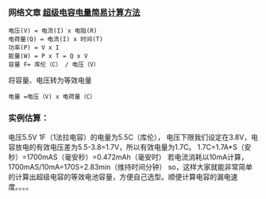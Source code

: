 ### 网络文章 [超级电容电量简易计算方法](http://www.geek-workshop.com/thread-2114-1-1.html)
```
电压(V) = 电流(I) x 电阻(R)
电荷量(Q) = 电流(I) x 时间(T)
功率(P) = V x I
能量(W) = P x T = Q x V
容量 F= 库伦（C） / 电压（V）
```

将容量、电压转为等效电量 
```
电量 =电压（V) x 电荷量（C）
```

### 实例估算：
电压5.5V 1F（1法拉电容）的电量为5.5C（库伦）， 电压下限我们设定在3.8V，电容放电的有效电压差为5.5-3.8=1.7V，所以有效电量为1.7C。
1.7C=1.7A*S（安秒）=1700mAS（毫安秒）=0.472mAh（毫安时） 若电流消耗以10mA计算，1700mAS/10mA=170S=2.83min（维持时间分钟） so，这样大家就能非常简单的计算出超级电容的等效电池容量，方便自己选型。顺便计算电容的漏电速度。。。。

